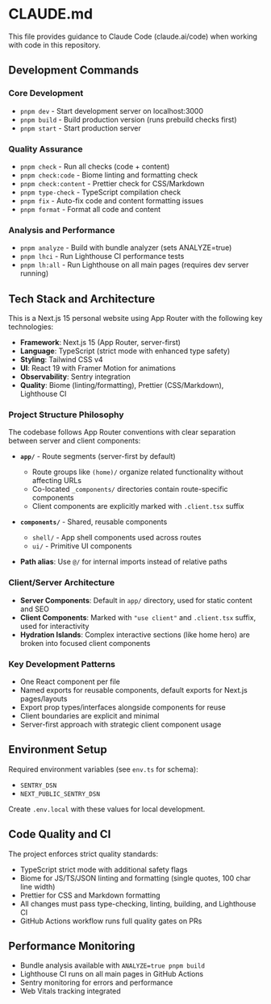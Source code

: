 # CLAUDE.md

This file provides guidance to Claude Code (claude.ai/code) when working with code in this repository.

## Development Commands

### Core Development

- `pnpm dev` - Start development server on localhost:3000
- `pnpm build` - Build production version (runs prebuild checks first)
- `pnpm start` - Start production server

### Quality Assurance

- `pnpm check` - Run all checks (code + content)
- `pnpm check:code` - Biome linting and formatting check
- `pnpm check:content` - Prettier check for CSS/Markdown
- `pnpm type-check` - TypeScript compilation check
- `pnpm fix` - Auto-fix code and content formatting issues
- `pnpm format` - Format all code and content

### Analysis and Performance

- `pnpm analyze` - Build with bundle analyzer (sets ANALYZE=true)
- `pnpm lhci` - Run Lighthouse CI performance tests
- `pnpm lh:all` - Run Lighthouse on all main pages (requires dev server running)

## Tech Stack and Architecture

This is a Next.js 15 personal website using App Router with the following key technologies:

- **Framework**: Next.js 15 (App Router, server-first)
- **Language**: TypeScript (strict mode with enhanced type safety)
- **Styling**: Tailwind CSS v4
- **UI**: React 19 with Framer Motion for animations
- **Observability**: Sentry integration
- **Quality**: Biome (linting/formatting), Prettier (CSS/Markdown), Lighthouse CI

### Project Structure Philosophy

The codebase follows App Router conventions with clear separation between server and client components:

- **`app/`** - Route segments (server-first by default)
  - Route groups like `(home)/` organize related functionality without affecting URLs
  - Co-located `_components/` directories contain route-specific components
  - Client components are explicitly marked with `.client.tsx` suffix

- **`components/`** - Shared, reusable components
  - `shell/` - App shell components used across routes
  - `ui/` - Primitive UI components

- **Path alias**: Use `@/` for internal imports instead of relative paths

### Client/Server Architecture

- **Server Components**: Default in `app/` directory, used for static content and SEO
- **Client Components**: Marked with `"use client"` and `.client.tsx` suffix, used for interactivity
- **Hydration Islands**: Complex interactive sections (like home hero) are broken into focused client components

### Key Development Patterns

- One React component per file
- Named exports for reusable components, default exports for Next.js pages/layouts
- Export prop types/interfaces alongside components for reuse
- Client boundaries are explicit and minimal
- Server-first approach with strategic client component usage

## Environment Setup

Required environment variables (see `env.ts` for schema):

- `SENTRY_DSN`
- `NEXT_PUBLIC_SENTRY_DSN`

Create `.env.local` with these values for local development.

## Code Quality and CI

The project enforces strict quality standards:

- TypeScript strict mode with additional safety flags
- Biome for JS/TS/JSON linting and formatting (single quotes, 100 char line width)
- Prettier for CSS and Markdown formatting
- All changes must pass type-checking, linting, building, and Lighthouse CI
- GitHub Actions workflow runs full quality gates on PRs

## Performance Monitoring

- Bundle analysis available with `ANALYZE=true pnpm build`
- Lighthouse CI runs on all main pages in GitHub Actions
- Sentry monitoring for errors and performance
- Web Vitals tracking integrated
